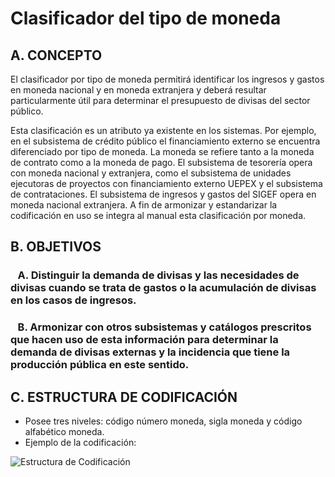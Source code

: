 # Clasificador del tipo de moneda

## A. CONCEPTO

El clasificador por tipo de moneda permitirá identificar los ingresos y gastos en moneda nacional y en moneda
extranjera y deberá resultar particularmente útil para determinar el presupuesto de divisas del sector público.

Esta clasificación es un atributo ya existente en los sistemas. Por ejemplo, en el subsistema de crédito público
el financiamiento externo se encuentra diferenciado por tipo de moneda. La moneda se refiere tanto a la moneda de
contrato como a la moneda de pago. El subsistema de tesorería opera con moneda nacional y extranjera, como el
subsistema de unidades ejecutoras de proyectos con financiamiento externo UEPEX y el subsistema de contrataciones.
El subsistema de ingresos y gastos del SIGEF opera en moneda nacional extranjera. A fin de armonizar y estandarizar
la codificación en uso se integra al manual esta clasificación por moneda.

## B. OBJETIVOS

### &nbsp;&nbsp; A. Distinguir la demanda de divisas y las necesidades de divisas cuando se trata de gastos o la acumulación de divisas en los casos de ingresos.

### &nbsp;&nbsp; B. Armonizar con otros subsistemas y catálogos prescritos que hacen uso de esta información para determinar la demanda de divisas externas y la incidencia que tiene la producción pública en este sentido.

## C. ESTRUCTURA DE CODIFICACIÓN

* Posee tres niveles: código número moneda, sigla moneda y código alfabético moneda.
* Ejemplo de la codificación:

![Estructura de Codificación](https://raw.githubusercontent.com/robertlluberes/clasificador-presupuestario-2014/master/imagenes/estructura-codificacion-clasificador-tipo-moneda.jpg "Estructura de Codificación del Clasificador de tipo moneda")